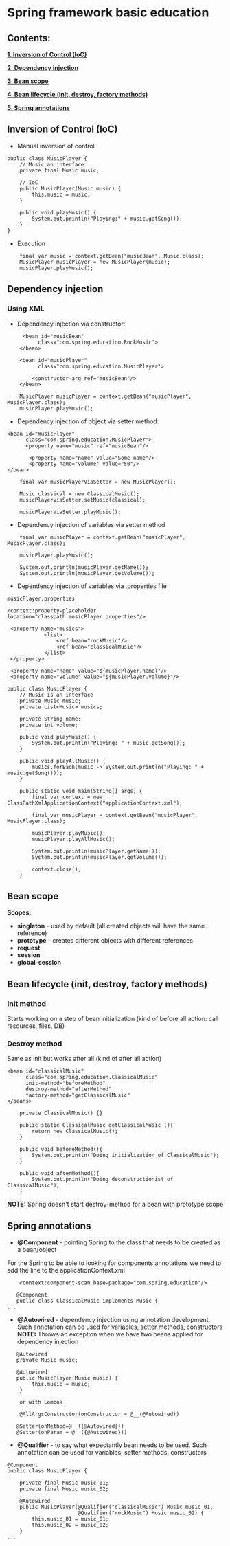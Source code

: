 # Spring framework basic education

## Contents:

**[1. Inversion of Control (IoC)](#nversion-of-control-(IoC))**

**[2. Dependency injection](#dependency-injection)**

**[3. Bean scope](#bean-scope)**

**[4. Bean lifecycle (init, destroy, factory methods)](#bean-lifecycle-init-destroy-factory-methods)**

**[5. Spring annotations](#spring-annotations)**

## Inversion of Control (IoC)

- Manual inversion of control

```
public class MusicPlayer {
    // Music an interface
    private final Music music;

    // IoC
    public MusicPlayer(Music music) {
        this.music = music;
    }

    public void playMusic() {
        System.out.println("Playing:" + music.getSong());
    }
}
```

- Execution

```
    final var music = context.getBean("musicBean", Music.class);
    MusicPlayer musicPlayer = new MusicPlayer(music);
    musicPlayer.playMusic();
```

## Dependency injection

### Using XML

- Dependency injection via constructor:

```
     <bean id="musicBean"
          class="com.spring.education.RockMusic">
    </bean>

    <bean id="musicPlayer"
          class="com.spring.education.MusicPlayer">

        <constructor-arg ref="musicBean"/>
    </bean>
```

```
    MusicPlayer musicPlayer = context.getBean("musicPlayer", MusicPlayer.class);
    musicPlayer.playMusic();
```

- Dependency injection of object via setter method:

```
<bean id="musicPlayer"
      class="com.spring.education.MusicPlayer">
      <property name="music" ref="musicBean"/>
      
       <property name="name" value="Some name"/>
       <property name="volume" value="50"/>
</bean>
```

```
    final var musicPlayerViaSetter = new MusicPlayer();
 
    Music classical = new ClassicalMusic();
    musicPlayerViaSetter.setMusic(classical);

    musicPlayerViaSetter.playMusic();
```

- Dependency injection of variables via setter method

```
    final var musicPlayer = context.getBean("musicPlayer", MusicPlayer.class);

    musicPlayer.playMusic();

    System.out.println(musicPlayer.getName());
    System.out.println(musicPlayer.getVolume());
```

- Dependency injection of variables via .properties file

```
musicPlayer.properties
```

```
<context:property-placeholder location="classpath:musicPlayer.properties"/>
```

```
 <property name="musics">
            <list>
                <ref bean="rockMusic"/>
                <ref bean="classicalMusic"/>
            </list>
 </property>
        
 <property name="name" value="${musicPlayer.name}"/>
 <property name="volume" value="${musicPlayer.volume}"/>
```

```
public class MusicPlayer {
    // Music is an interface
    private Music music;
    private List<Music> musics;

    private String name;
    private int volume;

    public void playMusic() {
        System.out.println("Playing: " + music.getSong());
    }

    public void playAllMusic() {
        musics.forEach(music -> System.out.println("Playing: " + music.getSong()));
    }
```

```
    public static void main(String[] args) {
        final var context = new ClassPathXmlApplicationContext("applicationContext.xml");

        final var musicPlayer = context.getBean("musicPlayer", MusicPlayer.class);

        musicPlayer.playMusic();
        musicPlayer.playAllMusic();

        System.out.println(musicPlayer.getName());
        System.out.println(musicPlayer.getVolume());

        context.close();
    }
```

## Bean scope

**Scopes:**

- **singleton** - used by default (all created objects will have the same reference)
- **prototype** - creates different objects with different references
- **request**
- **session**
- **global-session**

## Bean lifecycle (init, destroy, factory methods)

### Init method

Starts working on a step of bean initialization (kind of before all action: call resources, files, DB)

### Destroy method

Same as init but works after all (kind of after all action)

    <bean id="classicalMusic"
          class="com.spring.education.ClassicalMusic"
          init-method="beforeMethod"
          destroy-method="afterMethod"
          factory-method="getClassicalMusic"
    </beans>

```
    private ClassicalMusic() {}

    public static ClassicalMusic getClassicalMusic (){
        return new ClassicalMusic();
    }

    public void beforeMethod(){
        System.out.println("Doing initialization of ClassicalMusic");
    }

    public void afterMethod(){
        System.out.println("Doing deconstructionist of ClassicalMusic");
    }
```

**NOTE:** Spring doesn't start destroy-method for a bean with prototype scope

## Spring annotations

- **@Component** - pointing Spring to the class that needs to be created as a bean/object

For the Spring to be able to looking for components annotations we need to add the line to the applicationContext.xml

```
    <context:component-scan base-package="com.spring.education"/>
```

```
   @Component
   public class ClassicalMusic implements Music {
...
```

- **@Autowired** - dependency injection using annotation development. Such annotation can be used for variables, setter
  methods, constructors
  **NOTE:** Throws an exception when we have two beans applied for dependency injection

```
   @Autowired
   private Music music;
```

```
   @Autowired
   public MusicPlayer(Music music) {
        this.music = music;
    }
    
    or with Lombok
    
    @AllArgsConstructor(onConstructor = @__(@Autowired))
```

```
   @Setter(onMethod=@__({@Autowired}))
   @Setter(onParam = @__({@Autowired}))
```

- **@Qualifier** - to say what expectantly bean needs to be used. Such annotation can be used for variables, setter
  methods, constructors

```
@Component
public class MusicPlayer {

    private final Music music_01;
    private final Music music_02;

    @Autowired
    public MusicPlayer(@Qualifier("classicalMusic") Music music_01,
                       @Qualifier("rockMusic") Music music_02) {
        this.music_01 = music_01;
        this.music_02 = music_02;
    }
...
```